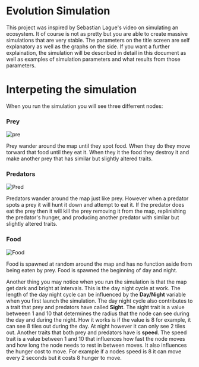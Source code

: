 # Evolution Simulation
This project was inspired by Sebastian Lague's video on simulating an ecosystem. It of course is not as pretty
but you are able to create massive simulations that are very stable. The parameters on the title screen are
self explanatory as well as the graphs on the side. If you want a further explaination, the simulation will be described in detail in this document as well as examples
of simulation parameters and what results from those parameters.

# Interpeting the simulation

When you run the simulation you will see three differrent nodes:

### Prey

![pre](https://user-images.githubusercontent.com/58866083/209586966-84a62418-5f87-4807-8630-81653fc2edcf.png)

Prey wander around the map until they spot food. When they do they move torward that food until they eat it. When they it the food they destroy it and make
another prey that has similar but slightly altered traits.

### Predators

![Pred](https://user-images.githubusercontent.com/58866083/209587025-1b78c1cf-3fdf-41e5-9ef4-51333964c274.png)

Predators wander around the map just like prey. However when a predator spots a prey it will hunt it down and attempt to eat it. If the predator does eat the prey then 
it will kill the prey removing it from the map, replinishing the predator's hunger, and producing another predator with similar but slightly altered traits.

### Food

![Food](https://user-images.githubusercontent.com/58866083/209587040-8c9a5951-ceb2-40f8-a22e-de28f1b29c92.png)

Food is spawned at random around the map and has no function aside from being eaten by prey. Food is spawned the beginning of day and night.

Another thing you may notice when you run the simulation is that the map get dark and bright at intervals. This is the day night cycle at work. The length of the day night cycle can be influenced by the 
**Day/Night** variable when you first launch the simulation. The day night cycle also contributes 
to a trait that prey and predators have called **Sight**. The sight trait is a value betweeen 1 and 10 that determines the radius that the node can see during the day and during the night.
How it works is if the value is 8 for example, it can see 8 tiles out during the day. At night however it can only see 2 tiles out. Another traits that both prey and predators have is **speed**.
The speed trait is a value between 1 and 10 that influences how fast the node moves and how long the node needs to rest in between moves. It also influences the hunger cost to move. For example if a nodes speed
is 8 it can move every 2 seconds but it costs 8 hunger to move.





